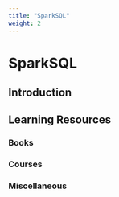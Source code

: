 ```yaml
---
title: "SparkSQL"
weight: 2
---
```


# SparkSQL

## Introduction

## Learning Resources
### Books
### Courses
### Miscellaneous
